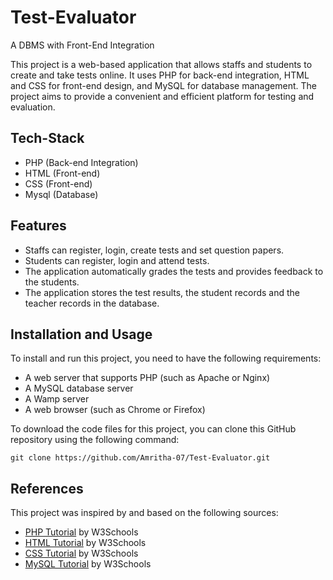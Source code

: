 # Test-Evaluator

A DBMS with Front-End Integration

This project is a web-based application that allows staffs and students to create and take tests online. It uses PHP for back-end integration, HTML and CSS for front-end design, and MySQL for database management. The project aims to provide a convenient and efficient platform for testing and evaluation.

## Tech-Stack

- PHP (Back-end Integration)
- HTML (Front-end)
- CSS (Front-end)
- Mysql (Database)


## Features

- Staffs can register, login, create tests and set question papers.
- Students can register, login and attend tests.
- The application automatically grades the tests and provides feedback to the students.
- The application stores the test results, the student records and the teacher records in the database.

## Installation and Usage

To install and run this project, you need to have the following requirements:

- A web server that supports PHP (such as Apache or Nginx)
- A MySQL database server
- A Wamp server
- A web browser (such as Chrome or Firefox)

To download the code files for this project, you can clone this GitHub repository using the following command:

```git clone https://github.com/Amritha-07/Test-Evaluator.git```

## References
This project was inspired by and based on the following sources:

- [PHP Tutorial](https://www.w3schools.com/php/) by W3Schools
- [HTML Tutorial](https://www.w3schools.com/html/) by W3Schools
- [CSS Tutorial](https://www.w3schools.com/css/) by W3Schools
- [MySQL Tutorial](https://www.w3schools.com/MySQL/default.asp) by W3Schools

